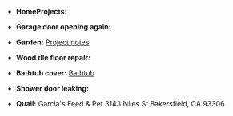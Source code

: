 - **HomeProjects:**

- **Garage door opening again:**

- **Garden:** [Project notes](https://github.com/mattrondel/Gardening-Notes)

- **Wood tile floor repair:**

- **Bathtub cover:** [Bathtub](https://github.com/mattrondel/Bathtub)

- **Shower door leaking:**

- **Quail:**
 Garcia's Feed & Pet 3143 Niles St Bakersfield, CA 93306
